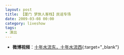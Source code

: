 ```yaml
---
layout: post
title: 【厦门 梦旅人客栈】民谣专场
date: 2009-03-08 00:00
category: liveshow
tags:
- 演出
---
```


- **微博视频**：[十年水流东，十年水流西](https://weibo.com/tv/show/1034:4271547603445239?from=old_pc_videoshow){:target="_blank"}
